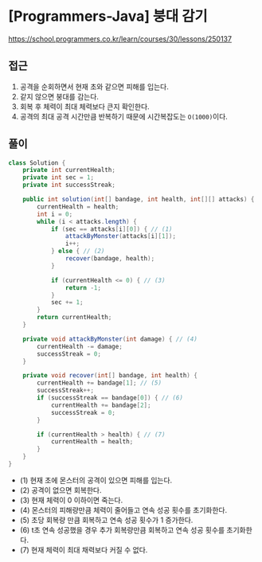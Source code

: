 [Programmers-Java] 붕대 감기
=
<https://school.programmers.co.kr/learn/courses/30/lessons/250137>


접근
--


1. 공격을 순회하면서 현재 초와 같으면 피해를 입는다.
2. 같지 않으면 붕대를 감는다.
3. 회복 후 체력이 최대 체력보다 큰지 확인한다.
4. 공격의 최대 공격 시간만큼 반복하기 때문에 시간복잡도는 `O(1000)`이다.


풀이
--



```java
class Solution {
    private int currentHealth;
    private int sec = 1;
    private int successStreak;

    public int solution(int[] bandage, int health, int[][] attacks) {
        currentHealth = health;
        int i = 0;
        while (i < attacks.length) {
            if (sec == attacks[i][0]) { // (1)
                attackByMonster(attacks[i][1]);
                i++;
            } else { // (2)
                recover(bandage, health);
            }

            if (currentHealth <= 0) { // (3)
                return -1;
            }
            sec += 1;
        }
        return currentHealth;
    }

    private void attackByMonster(int damage) { // (4)
        currentHealth -= damage;
        successStreak = 0;
    }

    private void recover(int[] bandage, int health) {
        currentHealth += bandage[1]; // (5)
        successStreak++;
        if (successStreak == bandage[0]) { // (6)
            currentHealth += bandage[2];
            successStreak = 0;
        }

        if (currentHealth > health) { // (7)
            currentHealth = health;
        }
    }
}
```


* (1\) 현재 초에 몬스터의 공격이 있으면 피해를 입는다.
* (2\) 공격이 없으면 회복한다.
* (3\) 현재 체력이 0 이하이면 죽는다.
* (4\) 몬스터의 피해량만큼 체력이 줄어들고 연속 성공 횟수를 초기화한다.
* (5\) 초당 회복량 만큼 회복하고 연속 성공 횟수가 1 증가한다.
* (6\) t초 연속 성공했을 경우 추가 회복량만큼 회복하고 연속 성공 횟수를 초기화한다.
* (7\) 현재 체력이 최대 채력보다 커질 수 없다.
